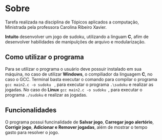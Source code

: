 # Sobre
<p>
Tarefa realizada na disciplina de Tópicos aplicados a computação, Ministrada pela professora Carolina Ribeiro Xavier.

**Intuito** desenvolver um jogo de sudoku, utilizando a linguam **C**, afim de desenvolver habilidades de manipulções de arquivo e modularização.

</p>

## Como utilizar o programa
<p>

Para se utilizar o programa o usuário deve possuir instalado em sua máquina, no caso de utilizar **Windows**, o compiliador da linguagem **C**, no caso o GCC. 
Terminal basta executar o comando para compilar o programa ```gcc main2.c -o sudoku ``` ,  para executar o programa ``` .\sudoku ``` e realizar as jogadas.
No caso do **Linux** ```gcc main2.c -o sudoku ```,  para executar o programa ``` ./sudoku ``` e realizar as jogadas.
</p>
 
## Funcionalidades 
<p>

O programa possui funcinalidade de **Salvar jogo**, **Carregar jogo alertório**, **Corrigir jogo**, **Adicionar e Remover jogadas**, além de mostrar o tempo gasto para resolver o jogo.

</p>